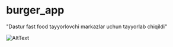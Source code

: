 # burger_app

"Dastur fast food tayyorlovchi markazlar uchun tayyorlab chiqildi"

![AltText](https://github.com/SirojiddinBoltayev/food_app/blob/master/assets/untitled.gif)

